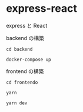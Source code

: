 # express-react

express と React

backend の構築

```
cd backend

docker-compose up
```

frontend の構築

```
cd frontendo

yarn

yarn dev
```
